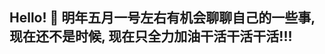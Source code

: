 ## Hello! 👋 明年五月一号左右有机会聊聊自己的一些事, 现在还不是时候, 现在只全力加油干活干活干活!!!

<!--
**yinchunyuan/yinchunyuan** is a ✨ _special_ ✨ repository because its `README.md` (this file) appears on your GitHub profile.

Here are some ideas to get you started:

- 🔭 I’m currently working on ...
- 🌱 I’m currently learning ...
- 👯 I’m looking to collaborate on ...
- 🤔 I’m looking for help with ...
- 💬 Ask me about ...
- 📫 How to reach me: ...
- 😄 Pronouns: ...
- ⚡ Fun fact: ...
-->
